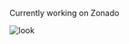 Currently working on Zonado

![look](https://user-images.githubusercontent.com/1387913/87007215-bed2a900-c176-11ea-9bb6-3273562165fe.gif)



